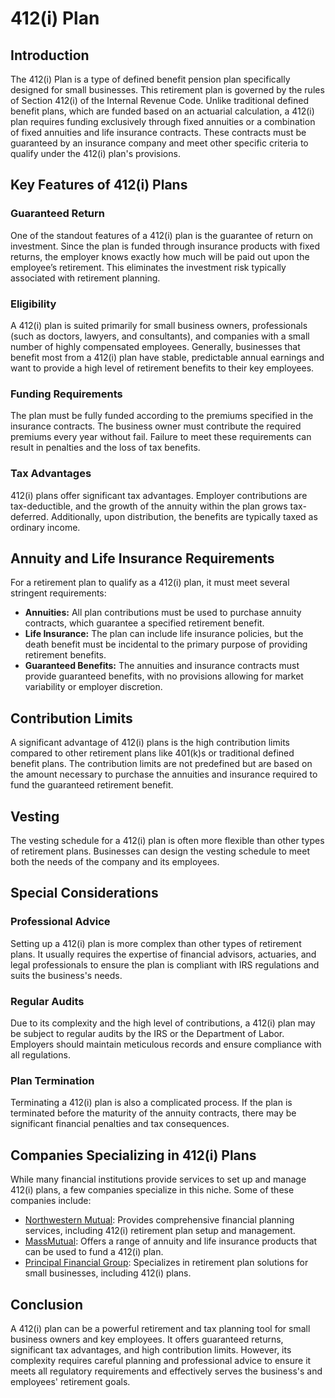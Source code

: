 # 412(i) Plan

## Introduction
The 412(i) Plan is a type of defined benefit pension plan specifically designed for small businesses. This retirement plan is governed by the rules of Section 412(i) of the Internal Revenue Code. Unlike traditional defined benefit plans, which are funded based on an actuarial calculation, a 412(i) plan requires funding exclusively through fixed annuities or a combination of fixed annuities and life insurance contracts. These contracts must be guaranteed by an insurance company and meet other specific criteria to qualify under the 412(i) plan's provisions.

## Key Features of 412(i) Plans

### Guaranteed Return

One of the standout features of a 412(i) plan is the guarantee of return on investment. Since the plan is funded through insurance products with fixed returns, the employer knows exactly how much will be paid out upon the employee’s retirement. This eliminates the investment risk typically associated with retirement planning.

### Eligibility

A 412(i) plan is suited primarily for small business owners, professionals (such as doctors, lawyers, and consultants), and companies with a small number of highly compensated employees. Generally, businesses that benefit most from a 412(i) plan have stable, predictable annual earnings and want to provide a high level of retirement benefits to their key employees.

### Funding Requirements

The plan must be fully funded according to the premiums specified in the insurance contracts. The business owner must contribute the required premiums every year without fail. Failure to meet these requirements can result in penalties and the loss of tax benefits.

### Tax Advantages

412(i) plans offer significant tax advantages. Employer contributions are tax-deductible, and the growth of the annuity within the plan grows tax-deferred. Additionally, upon distribution, the benefits are typically taxed as ordinary income.

## Annuity and Life Insurance Requirements

For a retirement plan to qualify as a 412(i) plan, it must meet several stringent requirements:

- **Annuities:** All plan contributions must be used to purchase annuity contracts, which guarantee a specified retirement benefit.
- **Life Insurance:** The plan can include life insurance policies, but the death benefit must be incidental to the primary purpose of providing retirement benefits.
- **Guaranteed Benefits:** The annuities and insurance contracts must provide guaranteed benefits, with no provisions allowing for market variability or employer discretion.

## Contribution Limits

A significant advantage of 412(i) plans is the high contribution limits compared to other retirement plans like 401(k)s or traditional defined benefit plans. The contribution limits are not predefined but are based on the amount necessary to purchase the annuities and insurance required to fund the guaranteed retirement benefit.

## Vesting

The vesting schedule for a 412(i) plan is often more flexible than other types of retirement plans. Businesses can design the vesting schedule to meet both the needs of the company and its employees.

## Special Considerations

### Professional Advice

Setting up a 412(i) plan is more complex than other types of retirement plans. It usually requires the expertise of financial advisors, actuaries, and legal professionals to ensure the plan is compliant with IRS regulations and suits the business's needs.

### Regular Audits

Due to its complexity and the high level of contributions, a 412(i) plan may be subject to regular audits by the IRS or the Department of Labor. Employers should maintain meticulous records and ensure compliance with all regulations.

### Plan Termination

Terminating a 412(i) plan is also a complicated process. If the plan is terminated before the maturity of the annuity contracts, there may be significant financial penalties and tax consequences.

## Companies Specializing in 412(i) Plans

While many financial institutions provide services to set up and manage 412(i) plans, a few companies specialize in this niche. Some of these companies include:

- [Northwestern Mutual](https://www.northwesternmutual.com): Provides comprehensive financial planning services, including 412(i) retirement plan setup and management.
- [MassMutual](https://www.massmutual.com): Offers a range of annuity and life insurance products that can be used to fund a 412(i) plan.
- [Principal Financial Group](https://www.principal.com): Specializes in retirement plan solutions for small businesses, including 412(i) plans.

## Conclusion

A 412(i) plan can be a powerful retirement and tax planning tool for small business owners and key employees. It offers guaranteed returns, significant tax advantages, and high contribution limits. However, its complexity requires careful planning and professional advice to ensure it meets all regulatory requirements and effectively serves the business's and employees' retirement goals.